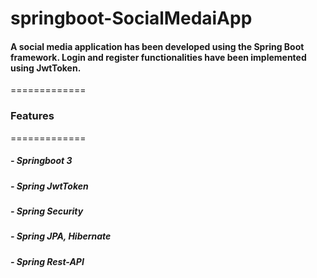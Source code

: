 # springboot-SocialMedaiApp

#### A social media application has been developed using the Spring Boot framework. Login and register functionalities have been implemented using JwtToken.
=============

### Features
=============

##### - Springboot 3 
##### - Spring JwtToken
##### - Spring Security
##### - Spring JPA, Hibernate
##### - Spring Rest-API
